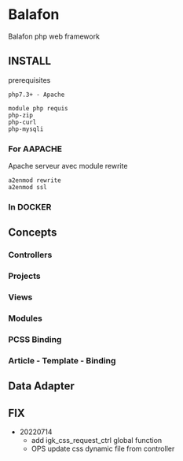 # Balafon
Balafon php web framework
## INSTALL
prerequisites

```
php7.3+ - Apache

module php requis
php-zip
php-curl
php-mysqli
```

### For AAPACHE
Apache serveur avec module rewrite
```
a2enmod rewrite
a2enmod ssl
```

### In DOCKER 

## Concepts

### Controllers

### Projects
### Views
### Modules

### PCSS Binding

### Article - Template - Binding


## Data Adapter

## FIX

- 20220714
    + add igk_css_request_ctrl global function 
    + OPS update css dynamic file from controller

